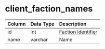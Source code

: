 # client\_faction\_names

| Column | Data Type | Description |
| :--- | :--- | :--- |
| id | int | [Faction Identifier](faction_list.md) |
| name | varchar | Name |

